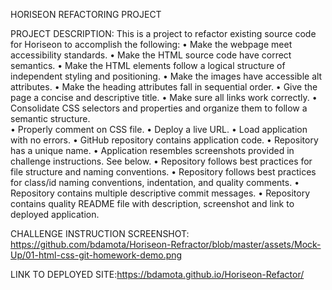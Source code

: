 HORISEON REFACTORING PROJECT

PROJECT DESCRIPTION:
This is a project to refactor existing source code for Horiseon to accomplish the following:
•	Make the webpage meet accessibility standards.
•	Make the HTML source code have correct semantics. 
•	Make the HTML elements follow a logical structure of independent
       styling and positioning.
•	Make the images have accessible alt attributes.
•	Make the heading attributes fall in sequential order. 
•	Give the page a concise and descriptive title. 
•	Make sure all links work correctly. 
•	Consolidate CSS selectors and properties and organize them to follow a semantic 
       structure.  
•	Properly comment on CSS file. 
•	Deploy a live URL. 
•	Load application with no errors. 
•	GitHub repository contains application code. 
•	Repository has a unique name. 
•	Application resembles screenshots provided in challenge instructions. See below. 
•	Repository follows best practices for file structure and naming conventions. 
•	Repository follows best practices for class/id naming conventions, indentation, and quality comments. 
•	Repository contains multiple descriptive commit messages. 
•	Repository contains quality README file with description, screenshot and link to deployed application. 

CHALLENGE INSTRUCTION SCREENSHOT: 
https://github.com/bdamota/Horiseon-Refractor/blob/master/assets/Mock-Up/01-html-css-git-homework-demo.png

LINK TO DEPLOYED SITE:https://bdamota.github.io/Horiseon-Refactor/

